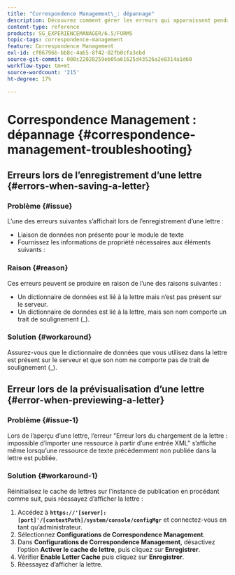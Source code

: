 ```yaml
---
title: "Correspondence Management\_: dépannage"
description: Découvrez comment gérer les erreurs qui apparaissent pendant le processus d’enregistrement d’une lettre dans un environnement AEM Forms.
content-type: reference
products: SG_EXPERIENCEMANAGER/6.5/FORMS
topic-tags: correspondence-management
feature: Correspondence Management
exl-id: cf06796b-bb8c-4a65-8f42-02fb0cfa3ebd
source-git-commit: 000c22028259eb05a61625d43526a2e8314a1d60
workflow-type: tm+mt
source-wordcount: '215'
ht-degree: 17%

---
```


# Correspondence Management : dépannage {#correspondence-management-troubleshooting}

## Erreurs lors de l’enregistrement d’une lettre {#errors-when-saving-a-letter}

### Problème {#issue}

L’une des erreurs suivantes s’affichait lors de l’enregistrement d’une lettre :

* Liaison de données non présente pour le module de texte
* Fournissez les informations de propriété nécessaires aux éléments suivants :

### Raison {#reason}

Ces erreurs peuvent se produire en raison de l’une des raisons suivantes :

* Un dictionnaire de données est lié à la lettre mais n’est pas présent sur le serveur.
* Un dictionnaire de données est lié à la lettre, mais son nom comporte un trait de soulignement (_).

### Solution {#workaround}

Assurez-vous que le dictionnaire de données que vous utilisez dans la lettre est présent sur le serveur et que son nom ne comporte pas de trait de soulignement (_).

## Erreur lors de la prévisualisation d’une lettre {#error-when-previewing-a-letter}

### Problème {#issue-1}

Lors de l’aperçu d’une lettre, l’erreur &quot;Erreur lors du chargement de la lettre : impossible d’importer une ressource à partir d’une entrée XML&quot; s’affiche même lorsqu’une ressource de texte précédemment non publiée dans la lettre est publiée.

### Solution {#workaround-1}

Réinitialisez le cache de lettres sur l’instance de publication en procédant comme suit, puis réessayez d’afficher la lettre :

1. Accédez à **`https://'[server]:[port]'/[contextPath]/system/console/configMgr`** et connectez-vous en tant qu’administrateur.
1. Sélectionnez **Configurations de Correspondence Management**.
1. Dans **Configurations de Correspondence Management**, désactivez l’option **Activer le cache de lettre**, puis cliquez sur **Enregistrer**.
1. Vérifier **Enable Letter Cache** puis cliquez sur **Enregistrer**.
1. Réessayez d’afficher la lettre.
